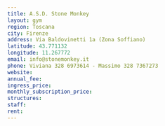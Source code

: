 ```yaml
---
title: A.S.D. Stone Monkey
layout: gym
region: Toscana
city: Firenze
address: Via Baldovinetti 1a (Zona Soffiano)
latitude: 43.771132
longitude: 11.267772
email: info@stonemonkey.it
phone: Viviana 328 6973614 - Massimo 328 7367273
website: 
annual_fee: 
ingress_price: 
monthly_subscription_price: 
structures: 
staff: 
rent: 
---
```


